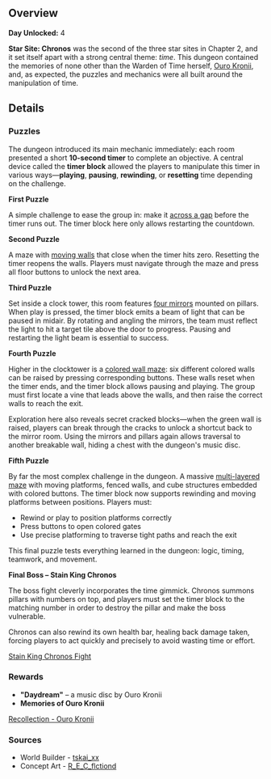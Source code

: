 <!-- title: Star Site: Chronos -->
<!-- quote: When abnormalities arise, it falls to me to correct them. -->
<!-- chapters: 1 -->
<!-- images: (Star Site: Chronos Overview #1), (Star Site: Chronos Overview #2), (Star Site: Chronos Overview #3), (Star Site: Chronos Concept Art), (Star Site: Chronos Effect Icon) -->
<!-- model: false -->

## Overview

**Day Unlocked:** 4

**Star Site: Chronos** was the second of the three star sites in Chapter 2, and it set itself apart with a strong central theme: _time_. This dungeon contained the memories of none other than the Warden of Time herself, [Ouro Kronii](#entry:kronii-entry), and, as expected, the puzzles and mechanics were all built around the manipulation of time.

## Details

### Puzzles

The dungeon introduced its main mechanic immediately: each room presented a short **10-second timer** to complete an objective. A central device called the **timer block** allowed the players to manipulate this timer in various ways—**playing**, **pausing**, **rewinding**, or **resetting** time depending on the challenge.

**First Puzzle**

A simple challenge to ease the group in: make it [across a gap](https://www.youtube.com/live/YVyeKQ-6Ka8?si=Wl_THIyIf_zPzyLC&t=686) before the timer runs out. The timer block here only allows restarting the countdown.

**Second Puzzle**

A maze with [moving walls](https://www.youtube.com/live/YVyeKQ-6Ka8?si=uw5ysU_bCtSsY0Vo&t=765) that close when the timer hits zero. Resetting the timer reopens the walls. Players must navigate through the maze and press all floor buttons to unlock the next area.

**Third Puzzle**

Set inside a clock tower, this room features [four mirrors](https://www.youtube.com/live/YVyeKQ-6Ka8?si=9ipSXdXbJZx-cklg&t=1222) mounted on pillars. When play is pressed, the timer block emits a beam of light that can be paused in midair. By rotating and angling the mirrors, the team must reflect the light to hit a target tile above the door to progress. Pausing and restarting the light beam is essential to success.

**Fourth Puzzle**

Higher in the clocktower is a [colored wall maze](https://www.youtube.com/live/YVyeKQ-6Ka8?si=vWL35RPlcj3FKtwZ&t=1850): six different colored walls can be raised by pressing corresponding buttons. These walls reset when the timer ends, and the timer block allows pausing and playing. The group must first locate a vine that leads above the walls, and then raise the correct walls to reach the exit.

Exploration here also reveals secret cracked blocks—when the green wall is raised, players can break through the cracks to unlock a shortcut back to the mirror room. Using the mirrors and pillars again allows traversal to another breakable wall, hiding a chest with the dungeon's music disc.

**Fifth Puzzle**

By far the most complex challenge in the dungeon. A massive [multi-layered maze](https://www.youtube.com/live/YVyeKQ-6Ka8?si=hccb2ghDRdj1nsgO&t=2636) with moving platforms, fenced walls, and cube structures embedded with colored buttons. The timer block now supports rewinding and moving platforms between positions. Players must:

- Rewind or play to position platforms correctly
- Press buttons to open colored gates
- Use precise platforming to traverse tight paths and reach the exit

This final puzzle tests everything learned in the dungeon: logic, timing, teamwork, and movement.

**Final Boss – Stain King Chronos**

The boss fight cleverly incorporates the time gimmick. Chronos summons pillars with numbers on top, and players must set the timer block to the matching number in order to destroy the pillar and make the boss vulnerable.

Chronos can also rewind its own health bar, healing back damage taken, forcing players to act quickly and precisely to avoid wasting time or effort.

[Stain King Chronos Fight](#embed:https://www.youtube.com/live/YVyeKQ-6Ka8?si=DutQY97bg-9L372Q&t=3734)

### Rewards

- **"Daydream"** – a music disc by Ouro Kronii
- **Memories of Ouro Kronii**

[Recollection - Ouro Kronii](#embed:https://www.youtube.com/watch?v=qV7dgz75tVo)

### Sources

- World Builder - [tskai_xx](https://x.com/tskai_xx/status/1920402035117338696/photo/1)
- Concept Art - [R_E_C_flctiond](https://x.com/R_E_C_flctiond/status/1921475614206505098/photo/1)
